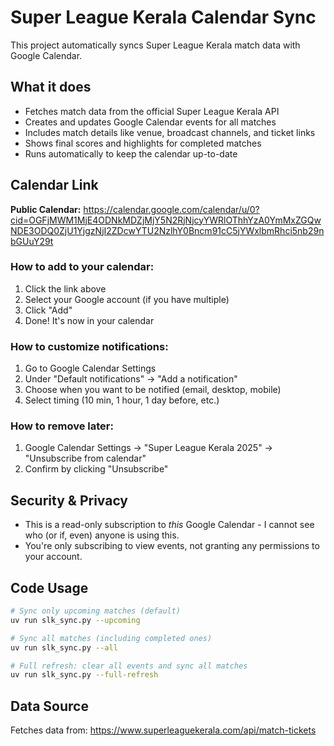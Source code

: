 # Super League Kerala Calendar Sync

This project automatically syncs Super League Kerala match data with Google Calendar.

## What it does

- Fetches match data from the official Super League Kerala API
- Creates and updates Google Calendar events for all matches
- Includes match details like venue, broadcast channels, and ticket links
- Shows final scores and highlights for completed matches
- Runs automatically to keep the calendar up-to-date

## Calendar Link

**Public Calendar:** https://calendar.google.com/calendar/u/0?cid=OGFjMWM1MjE4ODNkMDZjMjY5N2RjNjcyYWRlOThhYzA0YmMxZGQwNDE3ODQ0ZjU1YjgzNjI2ZDcwYTU2NzlhY0Bncm91cC5jYWxlbmRhci5nb29nbGUuY29t

### How to add to your calendar:
1. Click the link above
2. Select your Google account (if you have multiple)
3. Click "Add"
4. Done! It's now in your calendar

### How to customize notifications:
1. Go to Google Calendar Settings
2. Under "Default notifications" → "Add a notification"
3. Choose when you want to be notified (email, desktop, mobile)
4. Select timing (10 min, 1 hour, 1 day before, etc.)

### How to remove later:
1. Google Calendar Settings → "Super League Kerala 2025" → "Unsubscribe from calendar"
2. Confirm by clicking "Unsubscribe"

## Security & Privacy

- This is a read-only subscription to _this_ Google Calendar - I cannot see who (or if, even) anyone is using this.
- You're only subscribing to view events, not granting any permissions to your account.

## Code Usage

```bash
# Sync only upcoming matches (default)
uv run slk_sync.py --upcoming

# Sync all matches (including completed ones)
uv run slk_sync.py --all

# Full refresh: clear all events and sync all matches
uv run slk_sync.py --full-refresh
```

## Data Source

Fetches data from: https://www.superleaguekerala.com/api/match-tickets
